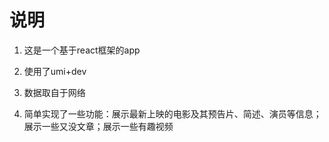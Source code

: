 # 说明

1. 这是一个基于react框架的app

2. 使用了umi+dev

3. 数据取自于网络

4. 简单实现了一些功能：展示最新上映的电影及其预告片、简述、演员等信息；展示一些又没文章；展示一些有趣视频